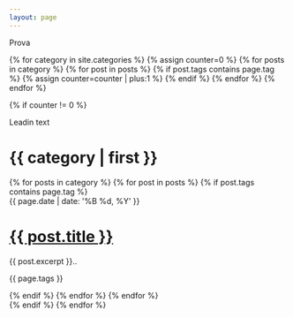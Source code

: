 ```yaml
---
layout: page
---
```


Prova

<main id="page" role="main">
{% for category in site.categories %}
    {% assign counter=0 %}
    {% for posts in category %}
        {% for post in posts %}
            {% if post.tags contains page.tag %}
                {% assign counter=counter | plus:1 %}
            {% endif %}
        {% endfor %}
    {% endfor %}

{% if counter != 0 %}

<div class="col pane ui-layout-{% assign counter=counter | plus:1 %}" id="{{ page.id }}">
    <div class="colheader">
        <div class="bar"></div>
        <p class="lead">Leadin text</p>
        <h1>{{ category | first }}</h1>
    </div>
    <div class="colscroll unlock">
{% for posts in category %}
{% for post in posts %}
{% if post.tags contains page.tag %}
    <div class="colblock" itemscope itemtype="http://schema.org/BlogPosting">
        <div class="excerpt">
            <time class="date" datetime="{{ page.date | '%Y-%m-%dT%H:%i:%S-08:00' }}" itemprop="datePublished">
                {{ page.date | date: '%B %d, %Y' }}
            </time>
        <h1>
            <a itemprop="url" href="{{ post.url }}" target="_blank" title="{{ post.title }}">
                <span itemprop="name" itemprop=name>{{ post.title }}</span>
            </a>
        </h1>
        <p itemprop="description">
            {{ post.excerpt }}..
        </p>
        <p class="link_tags">{{ page.tags }}</p>
        </div>
    </div>
{% endif %}
{% endfor %}
{% endfor %}
    </div>
</div>
{% endif %}
{% endfor %}
</main>
